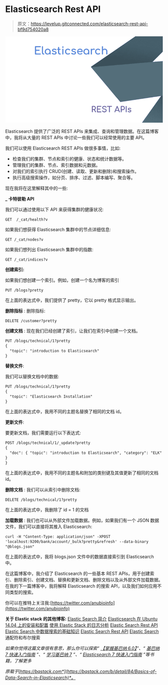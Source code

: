 # Elasticsearch Rest API

> 原文：<https://levelup.gitconnected.com/elasticsearch-rest-api-bf9d754020a8>

![](img/ac69b75b8e19acb7e797ef51ffc1ddf6.png)

Elasticsearch 提供了广泛的 REST APIs 来集成、查询和管理数据。在这篇博客中，我将从大量的 REST APIs 中讨论一些我们可以经常使用的主要 API。

我们可以使用 Elasticsearch REST APIs 做很多事情，比如:

*   检查我们的集群、节点和索引的健康、状态和统计数据等。
*   管理我们的集群、节点、索引数据和元数据。
*   对我们的索引执行 CRUD(创建、读取、更新和删除)和搜索操作。
*   执行高级搜索操作，如分页、排序、过滤、脚本编写、聚合等。

现在我将在这里解释其中的一些:

**_ 卡特彼勒 API**

我们可以通过使用以下 API 来获得集群的健康状况:

```
GET  /_cat/health?v
```

如果我们想获得 Elasticsearch 集群中的节点详细信息:

```
GET /_cat/nodes?v
```

如果我们想列出 Elasticsearch 集群中的指数:

```
GET /_cat/indices?v
```

**创建索引:**

如果我们想创建一个索引。例如，创建一个名为博客的索引

```
PUT /blogs?pretty
```

在上面的表达式中，我们提供了 pretty，它以 pretty 格式显示输出。

**删除指标** :
删除指标:

```
DELETE /customer?pretty
```

**创建文档** :
现在我们已经创建了索引，让我们在索引中创建一个文档。

```
PUT /blogs/technical/1?pretty
{
  "topic": "introduction to Elasticsearch"
}
```

**替换文件**:

我们可以替换文档中的数据:

```
PUT /blogs/technical/1?pretty
{
  "topic": "Elasticsearch Installation"
}
```

在上面的表达式中，我用不同的主题名替换了相同的文档 id。

**更新文件**:

要更新文档，我们需要运行以下表达式:

```
POST /blogs/technical/1/_update?pretty
{
  "doc": { "topic": "introduction to Elasticsearch", "category": "ELK" }
}
```

在上面的表达式中，我用不同的主题名和附加的类别键及其值更新了相同的文档 id。

**删除文档** :
我们可以从索引中删除文档:

```
DELETE /blogs/technical/1?pretty
```

在上面的表达式中，我删除了 id = 1 的文档

**加载数据** :
我们也可以从外部文件加载数据。例如，如果我们有一个 JSON 数据文件，我们可以直接将其推入 Elasticsearch:

```
curl -H "Content-Type: application/json" -XPOST 'localhost:9200/bank/account/_bulk?pretty&refresh' --data-binary "@blogs.json"
```

在上面的表达式中，我将 blogs.json 文件中的数据直接索引到 Elasticsearch 中。

在这篇博客中，我介绍了 Elasticsearch 的一些基本 REST APIs，用于创建索引、删除索引、创建文档、替换和更新文档、删除文档以及从外部文件加载数据。在我的下一篇博客中，我将解释 Elasticsearch 的搜索 API，以及我们如何应用不同类型的搜索。

你可以在推特上关注我:[https://twitter.com/anubioinfo](https://twitter.com/anubioinfo)

**关于 Elastic stack 的其他博客:** [Elastic Search 简介](https://bqstack.com/b/detail/31/Introduction-to-Elasticsearch)
[Elasticsearch 在 Ubuntu 14.04 上的安装和配置](http://bqstack.com/b/detail/52/Elasticsearch-Installation-and-Configuration-on-Ubuntu-14.04)
[使用 Elastic Stack 的日志分析](http://bqstack.com/b/detail/1/Log-analysis-with-Elastic-stack) [Elastic Search Rest API](https://bqstack.com/b/detail/83/Elasticsearch-Rest-API)
[Elastic Search 中数据搜索的基础知识](https://bqstack.com/b/detail/84/Basics-of-Data-Search-in-Elasticsearch)
[Elastic Search Rest API](https://bqstack.com/b/detail/83/Elasticsearch-Rest-API)
[Elastic Search](https://bqstack.com/b/detail/87/Wildcard-and-Boolean-Search-in-Elasticsearch)通配符和布尔搜索

*如果你觉得这篇文章很有意思，那么你可以探索“* [*【掌握基巴纳 6.0】*](https://www.amazon.com/Mastering-Kibana-6-x-Visualize-histograms/dp/1788831039/ref=olp_product_details?_encoding=UTF8&me=)*”、“* [*基巴纳 7 快速入门指南*](https://www.amazon.com/Kibana-Quick-Start-Guide-Elasticsearch/dp/1789804035) *”、“* [*学习基巴纳 7*](https://www.amazon.com/Learning-Kibana-dashboards-visualization-capabilities-ebook/dp/B07V4SQR6T) *”、“* [*Elasticsearch 7 快速入门指南*](https://www.amazon.com/gp/product/1789803322?pf_rd_p=2d1ab404-3b11-4c97-b3db-48081e145e35) *”等书籍，了解更多*

*原载于*[*https://bqstack.com*](https://bqstack.com/b/detail/84/Basics-of-Data-Search-in-Elasticsearch)*。*